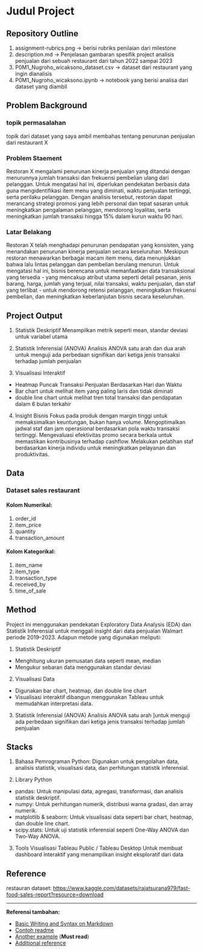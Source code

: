 # Judul Project

## Repository Outline
1. assignment-rubrics.png -> berisi rubriks penilaian dari milestone
2. description.md -> Penjelasan gambaran spesifik project analisis penjualan dari sebuah restaurant dari tahun 2022 sampai 2023
3. P0M1_Nugroho_wicaksono_dataset.csv -> dataset dari restaurant yang ingin dianalisis
4. P0M1_Nugroho_wicaksono.ipynb -> notebook yang berisi analisa dari dataset yang diambil


## Problem Background
### topik permasalahan

topik dari dataset yang saya ambil membahas tentang penurunan penjualan dari restaurant X

### Problem Staement 

Restoran X mengalami penurunan kinerja penjualan yang ditandai dengan menurunnya jumlah transaksi dan frekuensi pembelian ulang dari pelanggan. Untuk mengatasi hal ini, diperlukan pendekatan berbasis data guna mengidentifikasi item menu yang diminati, waktu penjualan tertinggi, serta perilaku pelanggan. Dengan analisis tersebut, restoran dapat merancang strategi promosi yang lebih personal dan tepat sasaran untuk meningkatkan pengalaman pelanggan, mendorong loyalitas, serta meningkatkan jumlah transaksi hingga 15% dalam kurun waktu 90 hari.

### Latar Belakang

Restoran X telah menghadapi penurunan pendapatan yang konsisten, yang menandakan penurunan kinerja penjualan secara keseluruhan. Meskipun restoran menawarkan berbagai macam item menu, data menunjukkan bahwa lalu lintas pelanggan dan pembelian berulang menurun. Untuk mengatasi hal ini, bisnis berencana untuk memanfaatkan data transaksional yang tersedia - yang mencakup atribut utama seperti detail pesanan, jenis barang, harga, jumlah yang terjual, nilai transaksi, waktu penjualan, dan staf yang terlibat - untuk mendorong retensi pelanggan, meningkatkan frekuensi pembelian, dan meningkatkan keberlanjutan bisnis secara keseluruhan.


## Project Output
1. Statistik Deskriptif
    Menampilkan metrik seperti mean, standar deviasi untuk variabel utama

2. Statistik Inferensial (ANOVA)
    Analisis ANOVA satu arah dan dua arah untuk menguji ada perbedaan signifikan dari ketiga jenis transaksi terhadap jumlah penjualan

3. Visualisasi Interaktif
- Heatmap Puncak Transaksi Penjualan Berdasarkan Hari dan Waktu
- Bar chart untuk melihat item yang paling laris dan tidak diminati
- double line chart untuk melihat tren total transaksi dan pendapatan dalam 6 bulan terkahir

4. Insight Bisnis
Fokus pada produk dengan margin tinggi untuk memaksimalkan keuntungan, bukan hanya volume.
Mengoptimalkan jadwal staf dan jam operasional berdasarkan pola waktu transaksi tertinggi.
Mengevaluasi efektivitas promo secara berkala untuk memastikan kontribusinya terhadap cashflow.
Melakukan pelatihan staf berdasarkan kinerja individu untuk meningkatkan pelayanan dan produktivitas.

## Data
### Dataset sales restaurant
#### Kolom Numerikal:
1.	order_id 		 
2.	item_price		
3.	quantity 		
4.	transaction_amount 	
#### Kolom Kategorikal:
1.	item_name 		   
2.	item_type 		    
3.	transaction_type 	
4.	received_by 	
5. time_of_sale


## Method
Project ini menggunakan pendekatan Exploratory Data Analysis (EDA) dan Statistik Inferensial untuk menggali insight dari data penjualan Walmart periode 2019–2023. Adapun metode yang digunakan meliputi:

1. Statistik Deskriptif
- Menghitung ukuran pemusatan data seperti mean, median
- Mengukur sebaran data menggunakan standar deviasi

2. Visualisasi Data
- Digunakan bar chart, heatmap, dan double line chart 
- Visualisasi interaktif dibangun menggunakan Tableau untuk memudahkan interpretasi data.

3. Statistik Inferensial (ANOVA)
    Analisis ANOVA satu arah ]untuk menguji ada perbedaan signifikan dari ketiga jenis transaksi terhadap jumlah penjualan

## Stacks
1. Bahasa Pemrograman
    Python: Digunakan untuk pengolahan data, analisis statistik, visualisasi data, dan perhitungan statistik inferensial.

2. Library Python
- pandas: Untuk manipulasi data, agregasi, transformasi, dan analisis statistik deskriptif.
- numpy: Untuk perhitungan numerik, distribusi warna gradasi, dan array numerik.
- matplotlib & seaborn: Untuk visualisasi data seperti bar chart, heatmap, dan double line chart.
- scipy.stats: Untuk uji statistik inferensial seperti One-Way ANOVA dan Two-Way ANOVA.

3. Tools Visualisasi
    Tableau Public / Tableau Desktop
    Untuk membuat dashboard interaktif yang menampilkan insight eksploratif dari data 

## Reference
restauran dataset: https://www.kaggle.com/datasets/rajatsurana979/fast-food-sales-report?resource=download

---

**Referensi tambahan:**
- [Basic Writing and Syntax on Markdown](https://docs.github.com/en/get-started/writing-on-github/getting-started-with-writing-and-formatting-on-github/basic-writing-and-formatting-syntax)
- [Contoh readme](https://github.com/fahmimnalfrzki/Swift-XRT-Automation)
- [Another example](https://github.com/sanggusti/final_bangkit) (**Must read**)
- [Additional reference](https://www.freecodecamp.org/news/how-to-write-a-good-readme-file/)